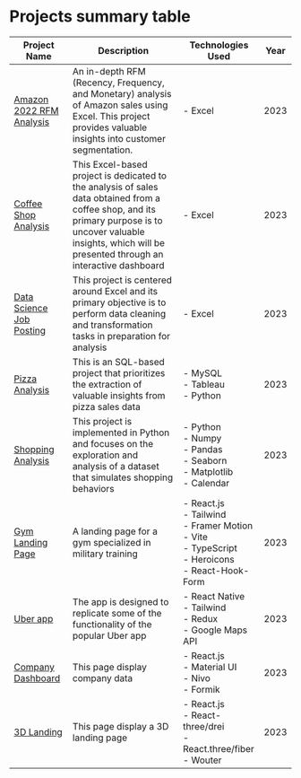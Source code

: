 # Projects summary table

| Project Name | Description | Technologies Used | Year | 
| -------- | -------- | -------- | -------- |
| [Amazon 2022 RFM Analysis](https://github.com/NilArj/Amazon_sales) | An in-depth RFM (Recency, Frequency, and Monetary) analysis of Amazon sales using Excel. This project provides valuable insights into customer segmentation. | - Excel<br> | 2023 |
| [Coffee Shop Analysis](https://github.com/NilArj/Coffee-Shop) | This Excel-based project is dedicated to the analysis of sales data obtained from a coffee shop, and its primary purpose is to uncover valuable insights, which will be presented through an interactive dashboard| - Excel<br> | 2023 |
| [Data Science Job Posting](https://github.com/NilArj/Data-Jobs) | This project is centered around Excel and its primary objective is to perform data cleaning and transformation tasks in preparation for analysis | - Excel<br> | 2023 |
| [Pizza Analysis](https://github.com/NilArj/Pizza-Analysis) | This is an SQL-based project that prioritizes the extraction of valuable insights from pizza sales data | - MySQL<br> - Tableau<br> - Python<br>  | 2023 |
| [Shopping Analysis](https://github.com/NilArj/Shopping-Behaviors-Analysis/blob/main/README.md) | This project is implemented in Python and focuses on the exploration and analysis of a dataset that simulates shopping behaviors | - Python<br> - Numpy<br> - Pandas<br> - Seaborn<br> - Matplotlib<br> - Calendar<br> | 2023 |
| [Gym Landing Page](https://github.com/NilArj/fitness) | A landing page for a gym specialized in military training | - React.js<br> - Tailwind<br> - Framer Motion<br> - Vite<br> - TypeScript<br>  - Heroicons<br>  - React-Hook-Form | 2023 | 
| [Uber app](https://github.com/NilArj/uber) | The app is designed to replicate some of the functionality of the popular Uber app |  - React Native<br> - Tailwind<br> - Redux<br> - Google Maps API | 2023 |
| [Company Dashboard](https://github.com/NilArj/company-dashboard) | This page display company data | - React.js<br> - Material UI<br> - Nivo<br> - Formik<br> | 2023 |
| [3D Landing](https://github.com/NilArj/Mexico-3D) | This page display a 3D landing page | - React.js<br> - React-three/drei<br> - React.three/fiber<br> - Wouter<br> | 2023 |


